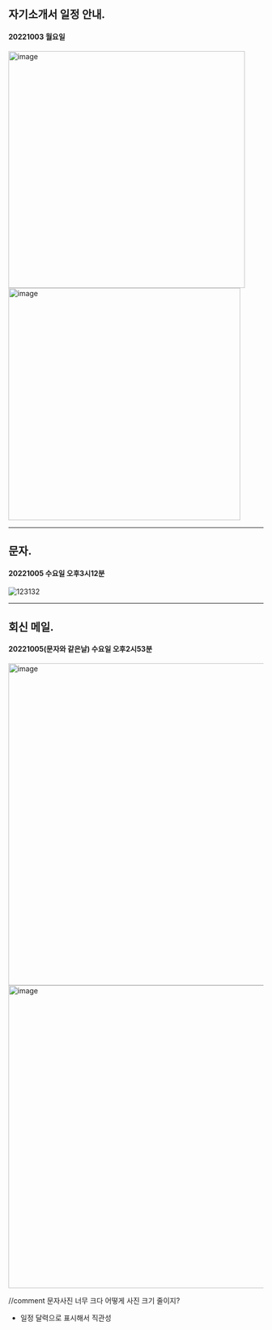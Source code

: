 

## 자기소개서 일정 안내.
#### 20221003 월요일
<img width="467" alt="image" src="https://user-images.githubusercontent.com/113709273/193997148-5ed79645-c086-40e0-919f-7c9bab1d79a6.png">


<img width="458" alt="image" src="https://user-images.githubusercontent.com/113709273/193997410-90703340-1c14-487a-84dd-85b53fd4fd6c.png">

---
## 문자. 
#### 20221005 수요일 오후3시12분

![123132](https://user-images.githubusercontent.com/113709273/193998166-e056ee06-089a-4f00-a79b-d35e672382ea.jpg)

---
## 회신 메일.
#### 20221005(문자와 같은날) 수요일 오후2시53분
<img width="635" alt="image" src="https://user-images.githubusercontent.com/113709273/193997805-39197c41-cb92-45f9-9441-0aa29c8e365e.png">


<img width="597" alt="image" src="https://user-images.githubusercontent.com/113709273/193997849-4a2f4b36-6695-4c49-9320-f98d928e260a.png">




//comment 문자사진 너무 크다 어떻게 사진 크기 줄이지?
+ 일정 달력으로 표시해서 직관성 
